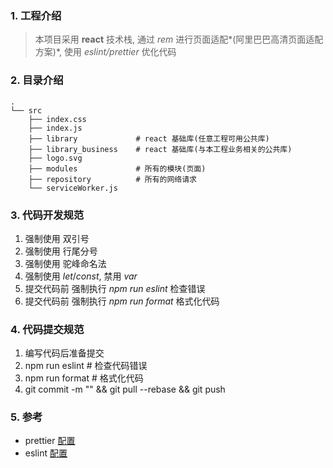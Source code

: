 ### 1. 工程介绍

> 本项目采用 **react** 技术栈, 通过 _rem_ 进行页面适配*(阿里巴巴高清页面适配方案)*, 使用 _eslint/prettier_ 优化代码

### 2. 目录介绍

```
.
└── src
    ├── index.css
    ├── index.js
    ├── library             # react 基础库(任意工程可用公共库)
    ├── library_business    # react 基础库(与本工程业务相关的公共库)
    ├── logo.svg
    ├── modules             # 所有的模块(页面)
    ├── repository          # 所有的网络请求
    └── serviceWorker.js
```

### 3. 代码开发规范

1. 强制使用 双引号
2. 强制使用 行尾分号
3. 强制使用 驼峰命名法
4. 强制使用 _let_/_const_, 禁用 _var_
5. 提交代码前 强制执行 _npm run eslint_ 检查错误
6. 提交代码前 强制执行 _npm run format_ 格式化代码

### 4. 代码提交规范

1. 编写代码后准备提交
2. npm run eslint # 检查代码错误
3. npm run format # 格式化代码
4. git commit -m "" && git pull --rebase && git push

### 5. 参考

-   prettier [配置](https://prettier.io/docs/en/options.html)
-   eslint [配置](https://cloud.tencent.com/developer/chapter/12618)

